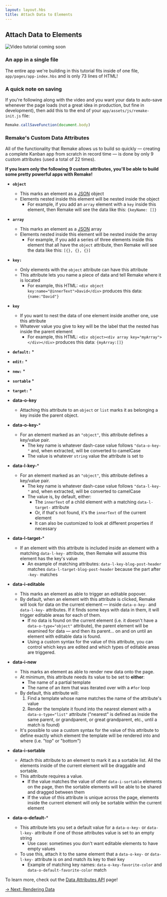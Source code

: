 ```yaml
---
layout: layout.hbs
title: Attach Data to Elements
---
```


## Attach Data to Elements

<img src="/static/images/video-coming-soon.png" alt="Video tutorial coming soon">

### An app in a single file

The entire app we're building in this tutorial fits inside of one file, `app/pages/app-index.hbs` and is only 73 lines of HTML!

### A quick note on saving

If you're following along with the video and you want your data to auto-save whenever the page loads (not a great idea in production, but fine in development), then add this to the end of your `app/assets/js/remake-init.js` file:

```js
Remake.callSaveFunction(document.body)
```

### Remake's Custom Data Attributes

All of the functionality that Remake allows us to build so quickly — creating a complete Kanban app from scratch in record time — is done by only 9 custom attributes (used a total of 22 times).

**If you learn only the following 9 custom attributes, you'll be able to build some pretty powerful apps with Remake!**

* <b>`object`</b>
  * This marks an element as a [JSON](https://www.w3schools.com/whatis/whatis_json.asp) object
  * Elements nested inside this element will be nested inside the object
    * For example, if you add an `array` element with a `key` inside this element, then Remake will see the data like this: `{keyName: []}`
* <b>`array`</b>
  * This marks an element as a [JSON](https://www.w3schools.com/whatis/whatis_json.asp) array
  * Elements nested inside this element will be nested inside the array
    * For example, if you add a series of three elements inside this element that all have the `object` attribute, then Remake will see the data like this: `[{}, {}, {}]`
* <b>`key:`</b>
  * Only elements with the `object` attribute can have this attribute
  * This attribute lets you name a piece of data and tell Remake where it is located
    * For example, this HTML: `<div object key:name="@innerText">David</div>` produces this data: `{name:"David"}`
* <b>`key`</b>
  * If you want to nest the data of one element inside another one, use this attribute
  * Whatever value you give to key will be the label that the nested has inside the parent element
    * For example, this HTML: `<div object><div array key="myArray"></div></div>` produces this data: `{myArray:[]}`
* <b>`default:`</b>
  * 
* <b>`edit:`</b>
  * 
* <b>`new:`</b>
  * 
* <b>`sortable`</b>
  * 
* <b>`target:`</b>
  * 

* **data-o-key**
  * Attaching this attribute to an `object` or `list` marks it as belonging a key inside the parent object.
* **data-o-key-***
  * For an element marked as an `"object"`, this attribute defines a key/value pair. 
    * The key name is whatever dash-case value follows `"data-o-key-"` and, when extracted, will be converted to camelCase
    * The value is whatever `string` value the attribute is set to
* **data-l-key-***
  * For an element marked as an `"object"`, this attribute defines a key/value pair.
    * The key name is whatever dash-case value follows `"data-l-key-"` and, when extracted, will be converted to camelCase
    * The value is, by default, either:
      * The `innerText` of a child element with a matching `data-l-target-` attribute
      * Or, if that's not found, it's the `innerText` of the current element
      * It can also be customized to look at different properties if necessary
* **data-l-target-***
  * If an element with this attribute is included inside an element with a matching `data-l-key-` attribute, then Remake will assume this element has the key's value
    * An example of matching attributes: `data-l-key-blog-post-header` matches `data-l-target-blog-post-header` because the part after `-key-` matches
* **data-i-editable**
  * This marks an element as able to trigger an editable popover.
  * By default, when an element with this attribute is clicked, Remake will look for data on the current element — inside `data-o-key-` and `data-l-key-` attributes. If it finds some keys with data in them, it will trigger editable areas for each of them.
    * If no data is found on the current element (i.e. it doesn't have a `data-o-type="object"` attribute), the parent element will be examined for data — and then its parent... on and on until an element with editable data is found.
    * Using a custom syntax for the value of this attribute, you can control which keys are edited and which types of editable areas are triggered.
* **data-i-new**
  * This marks an element as able to render new data onto the page.
  * At minimum, this attribute needs its value to be set to **either**:
    * The name of a partial template
    * The name of an item that was iterated over with a `#for` loop
  * By default, this attribute will:
    1. Find a template whose name matches the name of the attribute's value
    2. Render the template it found into the nearest element with a `data-o-type="list"` attribute ("nearest" is defined as inside the same parent, or grandparent, or great grandparent, etc., until a match is found)
  * It's possible to use a custom syntax for the value of this attribute to define exactly which element the template will be rendered into and where (i.e. "top" or "bottom")
* **data-i-sortable**
  * Attach this attribute to an element to mark it as a sortable list. All the elements inside of the current element will be draggable and sortable.
  * This attribute requires a value. 
    * If the value matches the value of other `data-i-sortable` elements on the page, then the sortable elements will be able to be shared and dragged between them
    * If the value of this attribute is unique across the page, elements inside the current element will only be sortable within the current element
* **data-o-default-***
  * This attribute lets you set a default value for a `data-o-key-` or `data-l-key-` attribute if one of those attributes value is set to an empty string
    * Use case: sometimes you don't want editable elements to have empty values
  * To use this, attach it to the same element that a `data-o-key-` or `data-l-key-` attribute is on and match its key to their key
    * Example of matching key names: `data-o-key-favorite-color` and `data-o-default-favorite-color` match

To learn more, check out the [Data Attributes API](/data-attributes-api/) page!

<div class="spacer--8"></div>

<a class="slanted-link" href="/rendering-data/"><span>&rarr; Next: Rendering Data</span></a>



